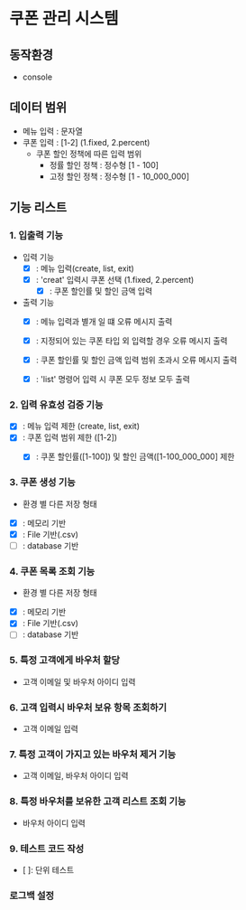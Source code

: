 # 쿠폰 관리 시스템

## 동작환경
- console

## 데이터 범위
- 메뉴 입력 : 문자열
- 쿠폰 입력 : [1-2] (1.fixed, 2.percent)
  - 쿠폰 할인 정책에 따른 입력 범위
    - 정률 할인 정책 : 정수형 [1 - 100]
    - 고정 할인 정책 : 정수형 [1 - 10_000_000]


## 기능 리스트

### 1. 입출력 기능
- 입력 기능
  - [x] : 메뉴 입력(create, list, exit)
  - [x] : 'creat' 입력시 쿠폰 선택 (1.fixed, 2.percent)
    - [x] : 쿠폰 할인률 및 할인 금액 입력
- 출력 기능
  - [x] : 메뉴 입력과 별개 일 떄 오류 메시지 출력
  - [x] : 지정되어 있는 쿠폰 타입 외 입력할 경우 오류 메시지 출력
  - [x] : 쿠폰 할인률 및 할인 금액 입력 범위 초과시 오류 메시지 출력
  - [x] : 'list' 명령어 입력 시 쿠폰 모두 정보 모두 출력


### 2. 입력 유효성 검증 기능 
- [x] : 메뉴 입력 제한 (create, list, exit)
- [x] : 쿠폰 입력 범위 제한 ([1-2])
  - [x] : 쿠폰 할인률([1-100]) 및 할인 금액([1-100_000_000] 제한


### 3. 쿠폰 생성 기능
- 환경 별 다른 저장 형태
- [x] : 메모리 기반
- [x] : File 기반(.csv)
- [ ] : database 기반

### 4. 쿠폰 목록 조회 기능
- 환경 별 다른 저장 형태
- [x] : 메모리 기반
- [x] : File 기반(.csv)
- [ ] : database 기반

### 5. 특정 고객에게 바우처 할당
  - 고객 이메일 및 바우처 아이디 입력

### 6. 고객 입력시 바우처 보유 항목 조회하기
  - 고객 이메일 입력

### 7. 특정 고객이 가지고 있는 바우처 제거 기능
  - 고객 이메일, 바우처 아이디 입력

### 8. 특정 바우처를 보유한 고객 리스트 조회 기능
  - 바우처 아이디 입력

### 9. 테스트 코드 작성
- [ ]: 단위 테스트



### 로그백 설정


  








